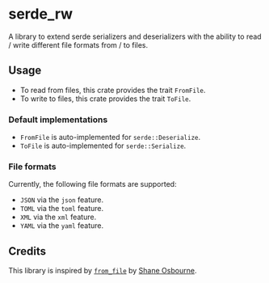 # serde_rw
A library to extend serde serializers and deserializers with the ability to read / write different file formats from / to files.

## Usage
- To read from files, this crate provides the trait `FromFile`.
- To write to files, this crate provides the trait `ToFile`.

### Default implementations
- `FromFile` is auto-implemented for `serde::Deserialize`.
- `ToFile` is auto-implemented for `serde::Serialize`.

### File formats
Currently, the following file formats are supported:

- `JSON` via the `json` feature.
- `TOML` via the `toml` feature.
- `XML` via the `xml` feature.
- `YAML` via the `yaml` feature.

## Credits
This library is inspired by [`from_file`](https://github.com/shakyShane/from_file) by [Shane Osbourne](https://github.com/shakyShane).
